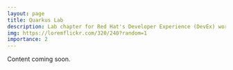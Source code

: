 ```yaml
---
layout: page
title: Quarkus Lab
description: Lab chapter for Red Hat's Developer Experience (DevEx) workshop.
img: https://loremflickr.com/320/240?random=1
importance: 2
---
```


Content coming soon.